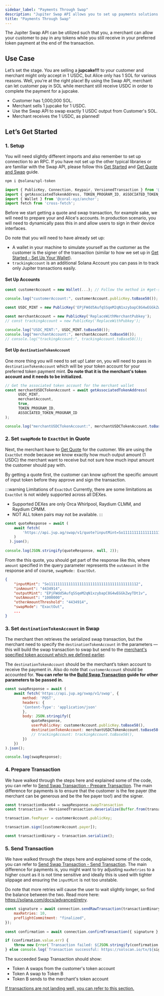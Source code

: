 ```yaml
---
sidebar_label: "Payments Through Swap"
description: "Jupiter Swap API allows you to set up payments solutions for your products."
title: "Payments Through Swap"
---
```


<head>
    <title>Payments Through Swap</title>
    <meta name="twitter:card" content="summary" />
</head>

The Jupiter Swap API can be utilized such that you, a merchant can allow your customer to pay in any tokens while you still receive in your preferred token payment at the end of the transaction.

## Use Case

Let’s set the stage. You are selling a **jupcake!!!** to your customer and merchant might only accept in 1 USDC, but Alice only has 1 SOL for various reasons. Well, you’re at the right place! By using the Swap API, merchant can let customer pay in SOL while merchant still receive USDC in order to complete the payment for a jupcake.

- Customer has 1,000,000 SOL.
- Merchant sells 1 jupcake for 1 USDC.
- Use the Swap API to swap exactly 1 USDC output from Customer's SOL.
- Merchant receives the 1 USDC, as planned!

## Let’s Get Started

### 1. Setup

You will need slightly different imports and also remember to set up connection to an RPC. If you have not set up the other typical libraries or are familiar with the Swap API, please follow this [Get Started](../1-get-started.md) and [Get Quote and Swap](./1-get-quote.md) guide.

```bash
npm i @solana/spl-token
```

```jsx
import { PublicKey, Connection, Keypair, VersionedTransaction } from '@solana/web3.js';
import { getAssociatedTokenAddress, TOKEN_PROGRAM_ID, ASSOCIATED_TOKEN_PROGRAM_ID } from '@solana/spl-token';
import { Wallet } from '@coral-xyz/anchor';
import fetch from 'cross-fetch';
```

Before we start getting a quote and swap transaction, for example sake, we will need to prepare your and Alice's accounts. In production scenario, you will need to dynamically pass this in and allow users to sign in their device interfaces.

Do note that you will need to have already set up:
- A wallet in your machine to simulate yourself as the customer as the customer is the signer of the transaction (similar to how we set up in [Get Started - Set Up Your Wallet](../1-get-started.md#4-set-up-your-wallet)).
- `trackingAccount` is an additional Solana Account you can pass in to track only Jupiter transactions easily.

#### Set Up Accounts

```jsx
const customerAccount = new Wallet(...); // Follow the method in #get-started

console.log("customerAccount:", customerAccount.publicKey.toBase58());

const USDC_MINT = new PublicKey('EPjFWdd5AufqSSqeM2qN1xzybapC8G4wEGGkZwyTDt1v'); // Your preferred token payment

const merchantAccount = new PublicKey('ReplaceWithMerchantPubkey');
// const trackingAccount = new PublicKey('ReplaceWithPubkey');

console.log("USDC_MINT:", USDC_MINT.toBase58());
console.log("merchantAccount:", merchantAccount.toBase58());
// console.log("trackingAccount:", trackingAccount.toBase58());
```

#### Set Up `destinationTokenAccount`

One more thing you will need to set up! Later on, you will need to pass in `destinationTokenAccount` which will be your token account for your preferred token payment mint. **Do note that it is the merchant's token account and it needs to be initialized.**

```jsx
// Get the associated token account for the merchant wallet
const merchantUSDCTokenAccount = await getAssociatedTokenAddress(
	  USDC_MINT,
	  merchantAccount,
	  true,
	  TOKEN_PROGRAM_ID,
	  ASSOCIATED_TOKEN_PROGRAM_ID
);

console.log("merchantUSDCTokenAccount:", merchantUSDCTokenAccount.toBase58());
```

### 2. Set `swapMode` to `ExactOut` in Quote

Next, the merchant have to [Get Quote](./1-get-quote.md) for the customer. We are using the `ExactOut` mode because we know exactly how much output amount (1 USDC) the merchant want to receive but not sure how much input amount the customer should pay with.

By getting a quote first, the customer can know upfront the specific amount of input token before they approve and sign the transaction.

:::warning Limitations of `ExactOut`
Currently, there are some limitations as `ExactOut` is not widely supported across all DEXes.
- Supported DEXes are only Orca Whirlpool, Raydium CLMM, and Raydium CPMM.
- NOT ALL token pairs may not be available.
:::

```jsx
const quoteResponse = await (
    await fetch(
        'https://api.jup.ag/swap/v1/quote?inputMint=So11111111111111111111111111111111111111112&outputMint=EPjFWdd5AufqSSqeM2qN1xzybapC8G4wEGGkZwyTDt1v&amount=100000&slippageBps=50&restrictIntermediateTokens=true&swapMode=ExactOut'
    )
  ).json();
  
console.log(JSON.stringify(quoteResponse, null, 2));
```

From the this quote, you should get part of the response like this, where `amount` specified in the query parameter represents the `outAmount` in the response and of course, `swapMode: ExactOut`.

```json
{
    "inputMint": "So11111111111111111111111111111111111111112",
    "inAmount": "4434914",
    "outputMint": "EPjFWdd5AufqSSqeM2qN1xzybapC8G4wEGGkZwyTDt1v",
    "outAmount": "1000000",
    "otherAmountThreshold": "4434914",
    "swapMode": "ExactOut",
    ...
}
```

### 3. Set `destinationTokenAccount` in Swap

The merchant then retrieves the serialized swap transaction, but the merchant need to specify the `destinationTokenAccount` in the parameters — this will build the swap transaction to swap but send to the [merchant's specified token account which we defined earlier](#set-up-destinationtokenaccount).

The `destinationTokenAccount` should be the merchant’s token account to receive the payment in. Also do note that `customerAccount` should be accounted for. **You can refer to the [Build Swap Transaction](./2-build-swap-transaction.md) guide for other parameters to be passed in.**

```jsx
const swapResponse = await (
    await fetch('https://api.jup.ag/swap/v1/swap', {
        method: 'POST',
        headers: {
        'Content-Type': 'application/json'
        },
        body: JSON.stringify({
            quoteResponse,
            userPublicKey: customerAccount.publicKey.toBase58(),
            destinationTokenAccount: merchantUSDCTokenAccount.toBase58(),
            // trackingAccount: trackingAccount.toBase58(),
        })
    })
).json();

console.log(swapResponse);
```

### 4. Prepare Transaction

We have walked through the steps here and explained some of the code, you can refer to [Send Swap Transaction - Prepare Transaction](./3-send-swap-transaction.md#prepare-transaction). The main difference for payments is to ensure that the customer is the fee payer (the merchant can be generous and be the fee payer too!) and the signer.

```jsx
const transactionBase64 = swapResponse.swapTransaction
const transaction = VersionedTransaction.deserialize(Buffer.from(transactionBase64, 'base64'));

transaction.feePayer = customerAccount.publicKey;

transaction.sign([customerAccount.payer]);

const transactionBinary = transaction.serialize();
```

### 5. Send Transaction

We have walked through the steps here and explained some of the code, you can refer to [Send Swap Transaction - Send Transaction](./3-send-swap-transaction.md#send-transaction). The main difference for payments is, you might want to try adjusting `maxRetries` to a higher count as it is not time sensitive and ideally this is used with tighter slippage and ensuring the `inputMint` is not too unstable.

Do note that more retries will cause the user to wait slightly longer, so find the balance between the two. Read more here: https://solana.com/docs/advanced/retry.

```jsx
const signature = await connection.sendRawTransaction(transactionBinary, {
    maxRetries: 10,
    preflightCommitment: "finalized",
});
  
const confirmation = await connection.confirmTransaction({ signature }, "finalized");

if (confirmation.value.err) {
    throw new Error(`Transaction failed: ${JSON.stringify(confirmation.value.err)}\nhttps://solscan.io/${signature}/`);
} else console.log(`Transaction successful: https://solscan.io/tx/${signature}/`);
```

The succeeded Swap Transaction should show:
- Token A swaps from the customer's token account
- Token A swap to Token B
- Token B sends to the merchant's token account

[If transactions are not landing well, you can refer to this section.](./3-send-swap-transaction.md#oh-transaction-not-landing)
